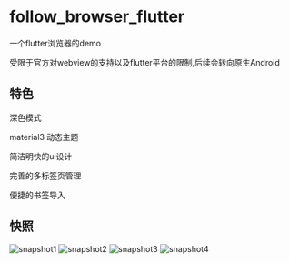 # follow_browser_flutter

一个flutter浏览器的demo

受限于官方对webview的支持以及flutter平台的限制,后续会转向原生Android

## 特色

深色模式

material3 动态主题

简洁明快的ui设计

完善的多标签页管理

便捷的书签导入

## 快照
![snapshot1](snapshot/snapshot1.jpg)
![snapshot2](snapshot/snapshot2.jpg)
![snapshot3](snapshot/snapshot3.jpg)
![snapshot4](snapshot/snapshot4.jpg)